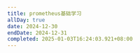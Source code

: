 ```yaml
---
title: prometheus基础学习
allDay: true
date: 2024-12-30
endDate: 2024-12-31
completed: 2025-01-03T16:24:03.921+08:00
---
```

